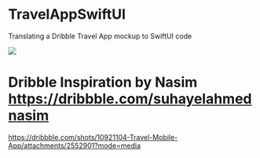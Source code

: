 # TravelAppSwiftUI
Translating a Dribble Travel App mockup to SwiftUI code

![](https://lh3.googleusercontent.com/4HvZmGqVsfZArnWGmxl9kMegFvsOKenQNx0_WWsj1cCIY1gA4cvYODfQl6RxINT_M6iE4i9gusMBjEKNufmDm4WbQDOQO48H1rb8sT6XoQwvr7BZA9ksofcDfQlkW-B3hN7VF6NliLU=w2400)

# Dribble Inspiration by Nasim https://dribbble.com/suhayelahmednasim
https://dribbble.com/shots/10921104-Travel-Mobile-App/attachments/2552901?mode=media
